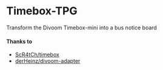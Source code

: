 # Timebox-TPG
Transform the Divoom Timebox-mini into a bus notice board

#### Thanks to

* [ScR4tCh/timebox](https://github.com/ScR4tCh/timebox)
* [derHeinz/divoom-adapter](https://github.com/derHeinz/divoom-adapter)
